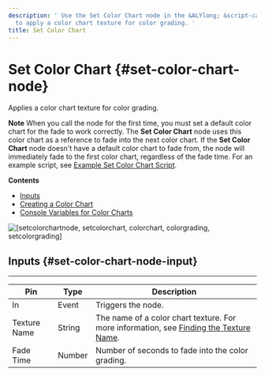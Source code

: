 ```yaml
---
description: ' Use the Set Color Chart node in the &ALYlong; &script-canvas; editor
  to apply a color chart texture for color grading. '
title: Set Color Chart
---
```

# Set Color Chart {#set-color-chart-node}

Applies a color chart texture for color grading\.

**Note**
When you call the node for the first time, you must set a default color chart for the fade to work correctly\. The **Set Color Chart** node uses this color chart as a reference to fade into the next color chart\. If the **Set Color Chart** node doesn't have a default color chart to fade from, the node will immediately fade to the first color chart, regardless of the fade time\.
For an example script, see [Example Set Color Chart Script](/docs/userguide/creating-a-color-chart-for-lumberyard#color-chart-script-example)\.

**Contents**
+ [Inputs](#set-color-chart-node-input)
+ [Creating a Color Chart](/docs/userguide/creating-a-color-chart-for-lumberyard.md)
+ [Console Variables for Color Charts](/docs/userguide/set-color-chart-console-variables.md)

![\[setcolorchartnode, setcolorchart, colorchart, colorgrading, setcolorgrading\]](/images/userguide/scripting/script-canvas/scriptcanvasnodes/script-canvas-set-color-chart-node.png)

## Inputs {#set-color-chart-node-input}


****

| Pin | Type | Description |
| --- | --- | --- |
| In | Event | Triggers the node\. |
| Texture Name | String |  The name of a color chart texture\. For more information, see [Finding the Texture Name](/docs/userguide/finding-texture-by-names.md)\.  |
| Fade Time | Number |  Number of seconds to fade into the color grading\.  |